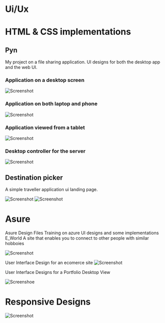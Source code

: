# Ui/Ux

# HTML & CSS implementations

## Pyn

My project on a file sharing application. UI designs for both the desktop app and the web UI.

### Application on a desktop screen
![Screenshot](GitImages/share/desktop.png)
### Application on both laptop and phone
![Screenshot](GitImages/share/share.png)
### Application viewed from a tablet
![Screenshot](GitImages/share/tab.png)
### Desktop controller for the server
![Screenshot](GitImages/share/dashboard.png)

## Destination picker 

A simple traveller application ui landing page.

![Screenshot](GitImages/ui/1.png)
![Screenshot](GitImages/ui/2.png)

# Asure
Asure Design Files
Training on azure UI designs and some implementations
E_World
A site that enables you to connect to other people with similar hobboies

![Screenshot](GitImages/eworld.png)

User Interface Design for an ecomerce site
![Screenshot](GitImages/ecom.png)

User Interface Designs for a Portfolio
Desktop View

![Screenshoe](GitImages/p.png)

# Responsive Designs

![Screenshot](GitImages/phone.png)